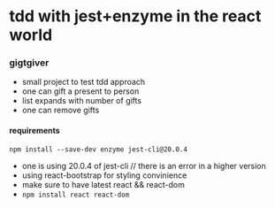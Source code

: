 # tdd with jest+enzyme in the react world

### gigtgiver
- small project to test tdd approach
- one can gift a present to person
- list expands with number of gifts
- one can remove gifts

#### requirements
```npm install --save-dev enzyme jest-cli@20.0.4```
- one is using 20.0.4 of jest-cli // there is an error in a higher version
- using react-bootstrap for styling convinience
- make sure to have latest react && react-dom
- ```npm install react react-dom```